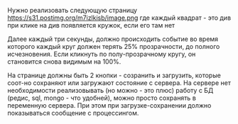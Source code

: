 Нужно реализовать следующую страницу
https://s31.postimg.org/m7izlkisb/image.png
где каждый квадрат - это див
при клике на див появляется кружок, если его там нет

Далее каждый три секунды, должно происходить событие во время которого каждый круг должен терять 25% прозрачности,
до полного исчезновения.
Если кликнуть по полу-прозрачному кругу, он становится снова видимым на 100%.

На странице должны быть 2 кнопки - созранить и загрузить, которые соот-но сохраняют или загружают состояние с сервера.
На сервере нет необходимости реализовывать (но можно - это плюс) работу с БД (редис, sql, mongo - что удобней), 
можно просто сохранять в переменную сервера.
При этом при загрузке-сохранении должно показываться сообщение c процессингом. 
